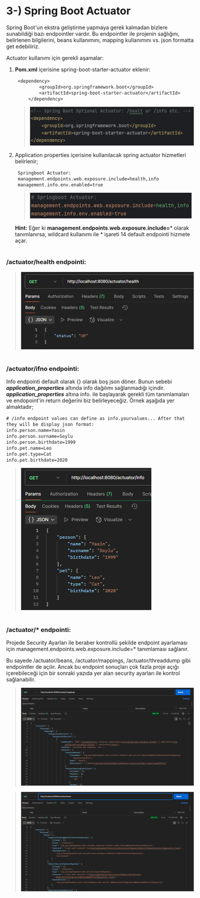 # 3-) Spring Boot Actuator
Spring Boot'un ekstra geliştirme yapmaya gerek kalmadan bizlere sunabildiği bazı endpointler vardır. Bu endpointler ile projenin sağlığını, belirlenen bilgilerini, beans kullanımını, mapping kullanımını vs. json formatta get edebiliriz.

Actuator kullanımı için gerekli aşamalar:
1. **Pom.xml** içerisine spring-boot-starter-actuator eklenir:
   ```
   	<dependency>
			<groupId>org.springframework.boot</groupId>
			<artifactId>spring-boot-starter-actuator</artifactId>
		</dependency>
   ```
   >![](/1-Spring-Overview/attachment/Clipboard_2025-03-14-14-20-28.png)

2. Application properties içerisine kullanılacak spring actuator hizmetleri belirlenir;
   ```
    Springboot Actuator:
    management.endpoints.web.exposure.include=health,info
    management.info.env.enabled=true
   ```
   >![](/1-Spring-Overview/attachment/Clipboard_2025-03-14-14-22-45.png)

   **Hint:** Eğer ki **management.endpoints.web.exposure.include=*** olarak tanımlanırsa, wildcard kullanımı ile * işareti 14 default endpointi hizmete açar.  
#
### /actuator/health endpointi:
>![](/1-Spring-Overview/attachment/Clipboard_2025-03-14-14-33-09.png)
#
### /actuator/ifno endpointi:
Info endpointi default olarak {} olarak boş json döner. Bunun sebebi ***application_properties*** altında info dağılımı sağlanmadığı içindir.
***application_properties*** altına info. ile başlayarak gerekli tüm tanımlamaları ve endopoint'in return değerini biz belirleyeceğiz. Örnek aşağıda yer almaktadır;

```
# /info endpoint values can define as info.yourvalues... After that they will be display json format:
info.person.name=Yasin
info.person.surname=Soylu
info.person.birthdate=1999
info.pet.name=Leo
info.pet.type=Cat
info.pet.birthdate=2020
```

>![](/1-Spring-Overview/attachment/Clipboard_2025-03-14-14-29-48.png)
#
### /actuator/* endpointi:
Projede Security Ayarları ile beraber kontrollü şekilde endpoint ayarlaması için management.endpoints.web.exposure.include=* tanımlaması sağlanır.

Bu sayede /actuator/beans, /actuator/mappings, /actuator/threaddump gibi endpointler de açılır. Ancak bu endpoint sonuçları çok fazla proje açığı içerebileceği için bir sonraki yazıda yer alan security ayarları ile kontrol sağlanabilir.

>![](/1-Spring-Overview/attachment/Clipboard_2025-03-14-14-32-07.png)

>![](/1-Spring-Overview/attachment/Clipboard_2025-03-14-14-32-20.png)
